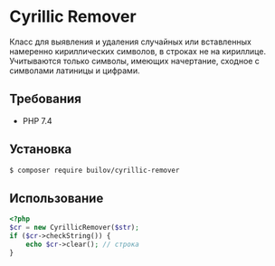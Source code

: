 # Cyrillic Remover

Класс для выявления и удаления случайных или вставленных намеренно кириллических символов, в строках не на кириллице. Учитываются только символы, имеющих начертание, сходное с символами латиницы и цифрами.

## Требования

- PHP 7.4
## Установка

```bash
$ composer require builov/cyrillic-remover
```

## Использование

```php
<?php
$cr = new CyrillicRemover($str);
if ($cr->checkString()) {
    echo $cr->clear(); // строка
}
```